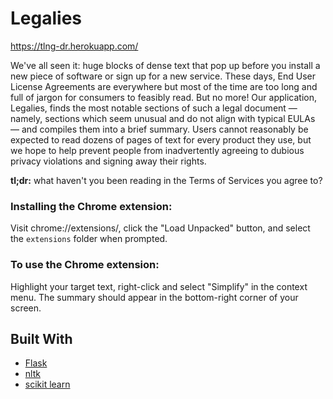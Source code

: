 # Legalies
https://tlng-dr.herokuapp.com/

We've all seen it: huge blocks of dense text that pop up before you install a new piece of software or sign up for a new service. These days, End User License Agreements are everywhere but most of the time are too long and full of jargon for consumers to feasibly read. But no more! Our application, Legalies, finds the most notable sections of such a legal document — namely, sections which seem unusual and do not align with typical EULAs — and compiles them into a brief summary. Users cannot reasonably be expected to read dozens of pages of text for every product they use, but we hope to help prevent people from inadvertently agreeing to dubious privacy violations and signing away their rights.

**tl;dr:** what haven't you been reading in the Terms of Services you agree to?

### Installing the Chrome extension:

Visit chrome://extensions/, click the "Load Unpacked" button, and select the ```extensions``` folder when prompted.

### To use the Chrome extension:

Highlight your target text, right-click and select "Simplify" in the context menu. The summary should appear in the bottom-right corner of your screen.

## Built With

- [Flask](http://flask.pocoo.org/docs/1.0/)
- [nltk](https://www.nltk.org/index.html)
- [scikit learn](https://scikit-learn.org/stable/documentation.html)
